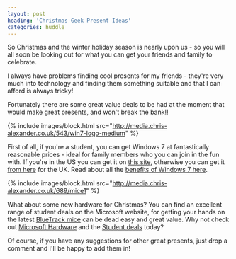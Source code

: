 ```yaml
---
layout: post
heading: 'Christmas Geek Present Ideas'
categories: huddle
---
```


So Christmas and the winter holiday season is nearly upon us - so you will all soon be looking out for what you can get your friends and family to celebrate.

I always have problems finding cool presents for my friends - they're very much into technology and finding them something suitable and that I can afford is always tricky!

Fortunately there are some great value deals to be had at the moment that would make great presents, and won't break the bank!!

{% include images/block.html src="http://media.chris-alexander.co.uk/543/win7-logo-medium" %}

First of all, if you're a student, you can get Windows 7 at fantastically reasonable prices - ideal for family members who you can join in the fun with. If you're in the US you can get it on [this site](http://www.win741.com/), otherwise you can get it [from here](http://www.ultimatesteal.co.uk/student71) for the UK. Read about all the [benefits of Windows 7 here](http://www.chris-alexander.co.uk/930).

{% include images/block.html src="http://media.chris-alexander.co.uk/689/mice1" %}

What about some new hardware for Christmas? You can find an excellent range of student deals on the Microsoft website, for getting your hands on the latest [BlueTrack mice](http://www.chris-alexander.co.uk/645) can be dead easy and great value. Why not check out [Microsoft Hardware](http://www.microsoft.com/hardware/) and the [Student deals](http://www.microsoft.com/hardware/giftguide/default.mspx) today?

Of course, if you have any suggestions for other great presents, just drop a comment and I'll be happy to add them in!
